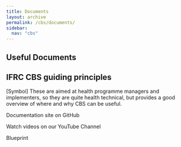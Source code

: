 ```yaml
---
title: Documents
layout: archive
permalink: /cbs/documents/
sidebar:
  nav: "cbs"
---
```


## Useful Documents 

## IFRC CBS guiding principles  

[Symbol] These are aimed at health programme managers and implementers, so they are quite health technical, but provides a good overview of where and why CBS can be useful. 

Documentation site on GitHub 

Watch videos on our YouTube Channel 

Blueprint  